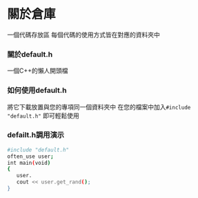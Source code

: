 # 關於倉庫
一個代碼存放區
每個代碼的使用方式皆在對應的資料夾中
### 關於default.h
一個C++的懶人開頭檔
### 如何使用default.h
將它下載放置與您的專項同一個資料夾中
在您的檔案中加入`#include "default.h"`
即可輕鬆使用
### defailt.h調用演示
```bash
#include "default.h"
often_use user;
int main(void)
{
   user.
   cout << user.get_rand();
}
```